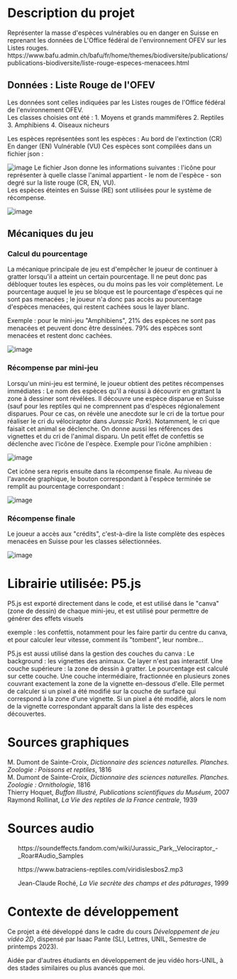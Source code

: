 <h1>Description du projet</h1>
Représenter la masse d'espèces vulnérables ou en danger en Suisse en reprenant les données de L'Office fédéral de l'environnement OFEV sur les Listes rouges. https://www.bafu.admin.ch/bafu/fr/home/themes/biodiversite/publications/publications-biodiversite/liste-rouge-especes-menacees.html

<h2>Données : Liste Rouge de l'OFEV</h2>
Les données sont celles indiquées par les Listes rouges de l'Office fédéral de l'environnement OFEV.
<br>Les classes choisies ont été : 1. Moyens et grands mammifères 2. Reptiles 3. Amphibiens 4. Oiseaux nicheurs

Les espèces représentées sont les espèces : 
<il>Au bord de l'extinction (CR)</il>
<il>En danger (EN)</il>
<il>Vulnérable (VU)</il>
Ces espèces sont compilées dans un fichier json : 

![image](https://github.com/user-attachments/assets/788dc1b5-1561-477b-badd-8d74b8ea0788)
Le fichier Json donne les informations suivantes : l'icône pour représenter à quelle classe l'animal appartient - le nom de l'espèce - son degré sur la liste rouge (CR, EN, VU).
<br>Les espèces éteintes en Suisse (RE) sont utilisées pour le système de récompense.

![image](https://github.com/user-attachments/assets/ee358824-53da-4606-8199-33229e9c31de)

<h2>Mécaniques du jeu</h2>
<h3>Calcul du pourcentage</h3>
La mécanique principale de jeu est d'empêcher le joueur de continuer à gratter lorsqu'il a atteint un certain pourcentage. Il ne peut donc pas débloquer toutes les espèces, ou du moins pas les voir complètement. Le pourcentage auquel le jeu se bloque est le pourcentage d'espèces qui ne sont pas menacées ; le joueur n'a donc pas accès au pourcentage d'espèces menacées, qui restent cachées sous le layer blanc.

Exemple : pour le mini-jeu "Amphibiens", 21% des espèces ne sont pas menacées et peuvent donc être dessinées. 79% des espèces sont menacées et restent donc cachées.

![image](https://github.com/user-attachments/assets/74967e45-a530-4708-a94c-69306786ac3a)

<h3>Récompense par mini-jeu</h3>
Lorsqu'un mini-jeu est terminé, le joueur obtient des petites récompenses immédiates : 
<il>Le nom des espèces qu'il a réussi à découvrir en grattant la zone à dessiner sont révélées.</il>
<il>Il découvre une espèce disparue en Suisse (sauf pour les reptiles qui ne comprennent pas d'espèces régionalement disparues. Pour ce cas, on révèle une anecdote sur le cri de la tortue pour réaliser le cri du vélociraptor dans <i>Jurassic Park</i>). Notamment, le cri que faisait cet animal se déclenche.</il>
<il>On donne aussi les références des vignettes et du cri de l'animal disparu.</il>
<il>Un petit effet de confettis se déclenche avec l'icône de l'espèce.</il>
Exemple pour l'icône amphibien : 

![image](https://github.com/user-attachments/assets/8803386b-023a-4412-93c8-ab9ab00105d8)


Cet icône sera repris ensuite dans la récompense finale.
Au niveau de l'avancée graphique, le bouton correspondant à l'espèce terminée se remplit au pourcentage correspondant : 

![image](https://github.com/user-attachments/assets/d22fda8d-dea0-4724-88ae-0e5380a0ee43)

<h3>Récompense finale</h3>
Le joueur a accès aux "crédits", c'est-à-dire la liste complète des espèces menacées en Suisse pour les classes sélectionnées.

![image](https://github.com/user-attachments/assets/096b2e85-d826-4e8b-abdf-ee6730f07ac9)

<h1>Librairie utilisée: P5.js</h1>
P5.js est exporté directement dans le code, et est utilisé dans le "canva" (zone de dessin) de chaque mini-jeu, et est utilisé pour permettre de générer des effets visuels 

exemple : les confettis, notamment pour les faire partir du centre du canva, et pour calculer leur vitesse, comment ils "tombent", leur nombre...

P5.js est aussi utilisé dans la gestion des couches du canva :
<il>Le background : les vignettes des animaux. Ce layer n'est pas interactif.</il>
<il>Une couche supérieure : la zone de dessin à gratter. Le pourcentage est calculé sur cette couche.</il>
<il>Une couche intermédiaire, fractionnée en plusieurs zones couvrant exactement la zone de la vignette en-dessous d'elle. Elle permet de calculer si un pixel a été modifié sur la couche de surface qui correspond à la zone d'une vignette. Si un pixel a été modifié, alors le nom de la vignette correspondant apparaît dans la liste des espèces découvertes.</il>

<h1>Sources graphiques</h1>
M. Dumont de Sainte-Croix, <i>Dictionnaire des sciences naturelles. Planches. Zoologie : Poissons et reptiles</i>, 1816
<br>M. Dumont de Sainte-Croix, <i>Dictionnaire des sciences naturelles. Planches. Zoologie : Ornithologie</i>, 1816
<br>Thierry Hoquet, <i>Buffon Illustré, Publications scientifiques du Muséum</i>, 2007
<br>Raymond Rollinat, <i>La Vie des reptiles de la France centrale</i>, 1939

<h1>Sources audio</h1>
<ul>https://soundeffects.fandom.com/wiki/Jurassic_Park,_Velociraptor_-_Roar#Audio_Samples</ul>
<ul>https://www.batraciens-reptiles.com/viridislesbos2.mp3</ul>
<ul>Jean-Claude Roché, <i>La Vie secrète des champs et des pâturages</i>, 1999</ul>

<h1>Contexte de développement</h1>
Ce projet a été développé dans le cadre du cours <i>Développement de jeu vidéo 2D</i>, dispensé par Isaac Pante (SLI, Lettres, UNIL, Semestre de printemps 2023).

Aidée par d'autres étudiants en développement de jeu vidéo hors-UNIL, à des stades similaires ou plus avancés que moi.
